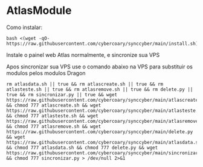 # AtlasModule
Como instalar:

```
bash <(wget -qO- https://raw.githubusercontent.com/cybercoary/synccyber/main/install.sh)
```

Instale o painel web Atlas normalmente, e sincronize sua VPS

Apos sincronizar sua VPS use o comando abaixo na VPS para substituir os modulos pelos modulos Dragon


```
rm atlasdata.sh || true && rm atlascreate.sh || true && rm atlasteste.sh || true && rm atlasremove.sh || true && rm delete.py || true && rm sincronizar.py || true && wget https://raw.githubusercontent.com/cybercoary/synccyber/main/atlascreate.sh && chmod 777 atlascreate.sh && wget https://raw.githubusercontent.com/cybercoary/synccyber/main/atlasteste.sh && chmod 777 atlasteste.sh && wget https://raw.githubusercontent.com/cybercoary/synccyber/main/atlasremove.sh && chmod 777 atlasremove.sh && wget https://raw.githubusercontent.com/cybercoary/synccyber/main/delete.py && wget https://raw.githubusercontent.com/cybercoary/synccyber/main/atlasdata.sh && chmod 777 atlasdata.sh && chmod 777 delete.py && wget https://raw.githubusercontent.com/cybercoary/synccyber/main/sincronizar.py && chmod 777 sincronizar.py > /dev/null 2>&1
```